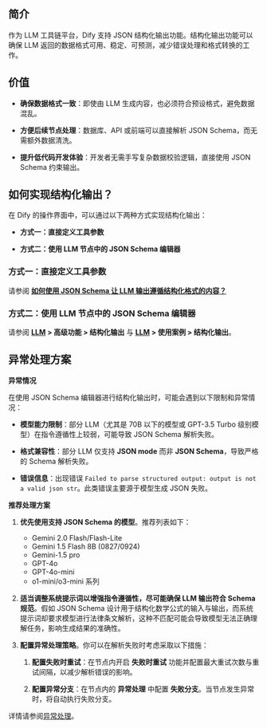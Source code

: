 ## 简介

作为 LLM 工具链平台，Dify 支持 JSON 结构化输出功能。结构化输出功能可以确保 LLM 返回的数据格式可用、稳定、可预测，减少错误处理和格式转换的工作。

## 价值

-   **确保数据格式一致**：即使由 LLM 生成内容，也必须符合预设格式，避免数据混乱。

-   **方便后续节点处理**：数据库、API 或前端可以直接解析 JSON Schema，而无需额外数据清洗。

-   **提升低代码开发体验**：开发者无需手写复杂数据校验逻辑，直接使用 JSON Schema 约束输出。

## 如何实现结构化输出？

在 Dify 的操作界面中，可以通过以下两种方式实现结构化输出：

-   **方式一：直接定义工具参数**

-   **方式二：使用 LLM 节点中的 JSON Schema 编辑器**

### 方式一：直接定义工具参数

请参阅 **[如何使用 JSON Schema 让 LLM 输出遵循结构化格式的内容？](https://docs.dify.ai/zh-hans/learn-more/extended-reading/how-to-use-json-schema-in-dify)**

### 方式二：使用 LLM 节点中的 JSON Schema 编辑器

请参阅 **[LLM](https://docs.dify.ai/zh-hans/guides/workflow/node/llm) > 高级功能 > 结构化输出** 与 **[LLM](https://docs.dify.ai/zh-hans/guides/workflow/node/llm) > 使用案例 > 结构化输出**。

## 异常处理方案

**异常情况**

在使用 JSON Schema 编辑器进行结构化输出时，可能会遇到以下限制和异常情况：

-   **模型能力限制**：部分 LLM（尤其是 70B 以下的模型或 GPT-3.5 Turbo 级别模型）在指令遵循性上较弱，可能导致 JSON Schema 解析失败。

-   **格式兼容性**：部分 LLM 仅支持 **JSON mode** 而非 **JSON Schema**，导致严格的 Schema 解析失败。

-   **错误信息**：出现错误 `Failed to parse structured output: output is not a valid json str`。此类错误主要源于模型生成 JSON 失败。

**推荐处理方案**

1.  **优先使用支持 JSON Schema 的模型**。推荐列表如下：
    - Gemini 2.0 Flash/Flash-Lite
    - Gemini 1.5 Flash 8B (0827/0924)
    - Gemini-1.5 pro
    - GPT-4o
    - GPT-4o-mini
    - o1-mini/o3-mini 系列

2.  **适当调整系统提示词以增强指令遵循性，尽可能确保 LLM 输出符合 Schema 规范**。假如 JSON Schema 设计用于结构化数学公式的输入与输出，而系统提示词却要求模型进行法律条文解析，这种不匹配可能会导致模型无法正确理解任务，影响生成结果的准确性。

3.  **配置异常处理策略**。你可以在解析失败时考虑采取以下措施：

    1.  **配置失败时重试**：在节点内开启 **失败时重试** 功能并配置最大重试次数与重试间隔，以减少解析错误的影响。

    2.  **配置异常分支**：在节点内的 **异常处理** 中配置 **失败分支**。当节点发生异常时，将自动执行失败分支。

详情请参阅[异常处理](https://docs.dify.ai/zh-hans/guides/workflow/error-handling)。
